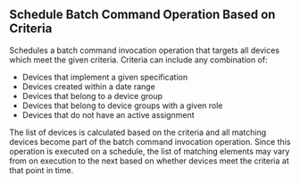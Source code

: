 Schedule Batch Command Operation Based on Criteria
--------------------------------------------------
Schedules a batch command invocation operation that targets all devices which meet
the given criteria. Criteria can include any combination of:

* Devices that implement a given specification
* Devices created within a date range
* Devices that belong to a device group
* Devices that belong to device groups with a given role
* Devices that do not have an active assignment

The list of devices is calculated based on the criteria and all matching devices
become part of the batch command invocation operation. Since this operation is
executed on a schedule, the list of matching elements may vary from on execution
to the next based on whether devices meet the criteria at that point in time.